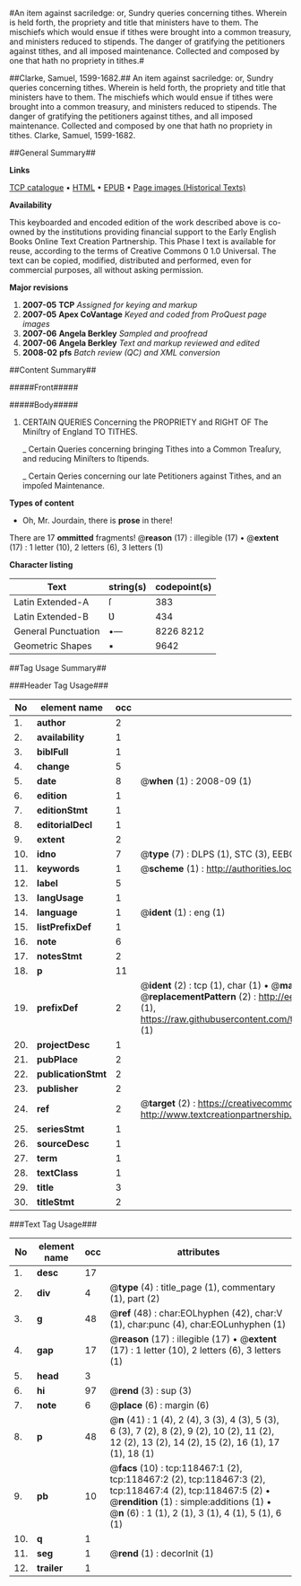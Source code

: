 #An item against sacriledge: or, Sundry queries concerning tithes. Wherein is held forth, the propriety and title that ministers have to them. The mischiefs which would ensue if tithes were brought into a common treasury, and ministers reduced to stipends. The danger of gratifying the petitioners against tithes, and all imposed maintenance. Collected and composed by one that hath no propriety in tithes.#

##Clarke, Samuel, 1599-1682.##
An item against sacriledge: or, Sundry queries concerning tithes. Wherein is held forth, the propriety and title that ministers have to them. The mischiefs which would ensue if tithes were brought into a common treasury, and ministers reduced to stipends. The danger of gratifying the petitioners against tithes, and all imposed maintenance. Collected and composed by one that hath no propriety in tithes.
Clarke, Samuel, 1599-1682.

##General Summary##

**Links**

[TCP catalogue](http://www.ota.ox.ac.uk/tcp/)  • 
[HTML](http://tei.it.ox.ac.uk/tcp/Texts-HTML/free/A79/A79893.html)  • 
[EPUB](http://tei.it.ox.ac.uk/tcp/Texts-EPUB/free/A79/A79893.epub) • 
[Page images (Historical Texts)](https://data.historicaltexts.jisc.ac.uk/view?pubId=eebo-99866203e&pageId=eebo-99866203e-118467-1)

**Availability**

This keyboarded and encoded edition of the
	       work described above is co-owned by the institutions
	       providing financial support to the Early English Books
	       Online Text Creation Partnership. This Phase I text is
	       available for reuse, according to the terms of Creative
	       Commons 0 1.0 Universal. The text can be copied,
	       modified, distributed and performed, even for
	       commercial purposes, all without asking permission.

**Major revisions**

1. __2007-05__ __TCP__ *Assigned for keying and markup*
1. __2007-05__ __Apex CoVantage__ *Keyed and coded from ProQuest page images*
1. __2007-06__ __Angela Berkley__ *Sampled and proofread*
1. __2007-06__ __Angela Berkley__ *Text and markup reviewed and edited*
1. __2008-02__ __pfs__ *Batch review (QC) and XML conversion*

##Content Summary##

#####Front#####

#####Body#####

1. CERTAIN QUERIES Concerning the PROPRIETY and RIGHT OF The Miniſtry of England TO TITHES.

    _ Certain Queries concerning bringing Tithes into a Common Treaſury, and reducing Miniſters to ſtipends.

    _ Certain Qeries concerning our late Petitioners against Tithes, and an impoſed Maintenance.

**Types of content**

  * Oh, Mr. Jourdain, there is **prose** in there!

There are 17 **ommitted** fragments! 
 @__reason__ (17) : illegible (17)  •  @__extent__ (17) : 1 letter (10), 2 letters (6), 3 letters (1)

**Character listing**


|Text|string(s)|codepoint(s)|
|---|---|---|
|Latin Extended-A|ſ|383|
|Latin Extended-B|Ʋ|434|
|General Punctuation|•—|8226 8212|
|Geometric Shapes|▪|9642|

##Tag Usage Summary##

###Header Tag Usage###

|No|element name|occ|attributes|
|---|---|---|---|
|1.|__author__|2||
|2.|__availability__|1||
|3.|__biblFull__|1||
|4.|__change__|5||
|5.|__date__|8| @__when__ (1) : 2008-09 (1)|
|6.|__edition__|1||
|7.|__editionStmt__|1||
|8.|__editorialDecl__|1||
|9.|__extent__|2||
|10.|__idno__|7| @__type__ (7) : DLPS (1), STC (3), EEBO-CITATION (1), PROQUEST (1), VID (1)|
|11.|__keywords__|1| @__scheme__ (1) : http://authorities.loc.gov/ (1)|
|12.|__label__|5||
|13.|__langUsage__|1||
|14.|__language__|1| @__ident__ (1) : eng (1)|
|15.|__listPrefixDef__|1||
|16.|__note__|6||
|17.|__notesStmt__|2||
|18.|__p__|11||
|19.|__prefixDef__|2| @__ident__ (2) : tcp (1), char (1)  •  @__matchPattern__ (2) : ([0-9\-]+):([0-9IVX]+) (1), (.+) (1)  •  @__replacementPattern__ (2) : http://eebo.chadwyck.com/downloadtiff?vid=$1&page=$2 (1), https://raw.githubusercontent.com/textcreationpartnership/Texts/master/tcpchars.xml#$1 (1)|
|20.|__projectDesc__|1||
|21.|__pubPlace__|2||
|22.|__publicationStmt__|2||
|23.|__publisher__|2||
|24.|__ref__|2| @__target__ (2) : https://creativecommons.org/publicdomain/zero/1.0/ (1), http://www.textcreationpartnership.org/docs/. (1)|
|25.|__seriesStmt__|1||
|26.|__sourceDesc__|1||
|27.|__term__|1||
|28.|__textClass__|1||
|29.|__title__|3||
|30.|__titleStmt__|2||


###Text Tag Usage###

|No|element name|occ|attributes|
|---|---|---|---|
|1.|__desc__|17||
|2.|__div__|4| @__type__ (4) : title_page (1), commentary (1), part (2)|
|3.|__g__|48| @__ref__ (48) : char:EOLhyphen (42), char:V (1), char:punc (4), char:EOLunhyphen (1)|
|4.|__gap__|17| @__reason__ (17) : illegible (17)  •  @__extent__ (17) : 1 letter (10), 2 letters (6), 3 letters (1)|
|5.|__head__|3||
|6.|__hi__|97| @__rend__ (3) : sup (3)|
|7.|__note__|6| @__place__ (6) : margin (6)|
|8.|__p__|48| @__n__ (41) : 1 (4), 2 (4), 3 (3), 4 (3), 5 (3), 6 (3), 7 (2), 8 (2), 9 (2), 10 (2), 11 (2), 12 (2), 13 (2), 14 (2), 15 (2), 16 (1), 17 (1), 18 (1)|
|9.|__pb__|10| @__facs__ (10) : tcp:118467:1 (2), tcp:118467:2 (2), tcp:118467:3 (2), tcp:118467:4 (2), tcp:118467:5 (2)  •  @__rendition__ (1) : simple:additions (1)  •  @__n__ (6) : 1 (1), 2 (1), 3 (1), 4 (1), 5 (1), 6 (1)|
|10.|__q__|1||
|11.|__seg__|1| @__rend__ (1) : decorInit (1)|
|12.|__trailer__|1||

